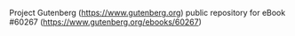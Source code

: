 Project Gutenberg (https://www.gutenberg.org) public repository for eBook #60267 (https://www.gutenberg.org/ebooks/60267)
